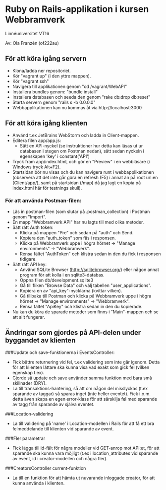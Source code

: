 # Ruby on Rails-applikation i kursen Webbramverk
Linnéuniversitet VT16

Av: Ola Franzén (of222au)

## För att köra igång servern
- Klona/ladda ner repositoriet. 
- Kör "vagrant up" (i den yttre mappen).
- Kör "vagrant ssh"
- Navigera till applikationen genom "cd /vagrant/WebAPI"
- Installera bundles genom: "bundle install"
- Installera databasen och seeda den genom "rake db:drop db:reset"
- Starta servern genom "rails s -b 0.0.0.0"
- Webbapplikationen kan nu kommas åt via http://localhost:3000

## För att köra igång klienten
- Använd t.ex JetBrains WebStorm och ladda in Client-mappen.
- Editera filen app/app.js:
  - Sätt en API-nyckel (se instruktioner hur detta kan läsas ut ur databasen i stegen om Postman nedan), sätt sedan nyckeln i egenskapen 'key' i constant('API')
- Tryck fram app/index.html, och gör en "Preview" i en webbläsare (i Windows tryck Alt+F2).
- Startsidan bör nu visas och du kan navigera runt i webbapplikationen (observera att det inte går göra en refresh (F5) i annat än på root url:en (Client/app/), samt på startsidan (/map) då jag lagt en kopia på index.html här för testnings skull).


### För att använda Postman-filen:
- Läs in postman-filen (som slutar på .postman_collection) i Postman genom "Import".
- En mapp "Webbramverk API" har nu lagts till med olika metoder.
- Sätt rätt Auth token:
	- Klicka på mappen "Pre" och sedan på "auth" och Send.
	- Kopiera den "auth_token" som fås i responsen.
	- Klicka på Webbramverk uppe i högra hörnet -> "Manage environments" -> "Webbramverk".
	- Rensa fältet "AuthToken" och klistra sedan in den du fick i responsen tidigare.
- Sätt rätt API key:
	- Använd SQLite Browser (http://sqlitebrowser.org/) eller någon annat program för att kolla i en sqlite3-databas.
	- Öppna filen db/development.sqlite3
	- Gå till fliken "Browse Data" och välj tabellen "user_applications". 
	- Kopiera en av "api_key"-nycklarna (kvittar vilken).
	- Gå tillbaka till Postman och klicka på Webbramverk uppe i högra hörnet -> "Manage environments" -> "Webbramverk".
	- Rensa fältet "ApiKey" och klistra sedan in den du kopierade.
- Nu kan du köra de sparade metoder som finns i "Main"-mappen och se att allt fungerar.
	

## Ändringar som gjordes på API-delen under byggandet av klienten

###Update och save-funktionerna i EventsController:
- Fick bättre returnering vid fel, t.ex validering som inte går igenom. Detta för att klienten lättare ska kunna visa vad exakt som gick fel (vilken egenskap t.ex).
- Gjorde så update och save använder samma funktion med bara små skillnader (DRY).
- La till transaktions-hantering, så att om någon del misslyckas (t.ex sparande av taggar) så sparas inget (inte heller eventet). Fick i.o.m. detta även skapa en egen error-klass för att särskilja fel med sparande av tagg från sparande av själva eventet.

###Location-validering
- La till validering på 'name' i Location-modellen i Rails för att få ett bra felmeddelande till klienten vid sparande av event.

###Fler parametrar
- Fick lägga till id-fält för några modeller vid GET-anrop mot API:et, för att sparande ska kunna vara möjligt (t.ex i location_attributes vid sparande av event, id i creator-modellen och några fler).

###CreatorsController current-funktion
- La till en funktion för att hämta ut nuvarande inloggade creator, för att kunna använda i klienten.






